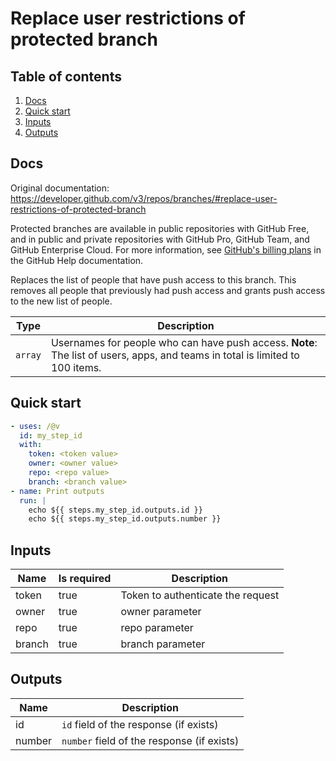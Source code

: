 # Replace user restrictions of protected branch

## Table of contents

1. [Docs](#docs)
1. [Quick start](#quick-start)
1. [Inputs](#inputs)
1. [Outputs](#outputs)

<a name="quick-start" ></a>
## Docs

Original documentation: https://developer.github.com/v3/repos/branches/#replace-user-restrictions-of-protected-branch

Protected branches are available in public repositories with GitHub Free, and in public and private repositories with GitHub Pro, GitHub Team, and GitHub Enterprise Cloud. For more information, see [GitHub's billing plans](https://help.github.com/articles/github-s-billing-plans) in the GitHub Help documentation.

Replaces the list of people that have push access to this branch. This removes all people that previously had push access and grants push access to the new list of people.

| Type    | Description                                                                                                                   |
| ------- | ----------------------------------------------------------------------------------------------------------------------------- |
| `array` | Usernames for people who can have push access. **Note**: The list of users, apps, and teams in total is limited to 100 items. |


<a name="quick start" ></a>
## Quick start

```yaml
- uses: /@v
  id: my_step_id
  with:
    token: <token value>
    owner: <owner value>
    repo: <repo value>
    branch: <branch value>
- name: Print outputs
  run: |
    echo ${{ steps.my_step_id.outputs.id }}
    echo ${{ steps.my_step_id.outputs.number }}
```


<a name="inputs" ></a>
## Inputs

| Name | Is required | Description |
|---|---|---|
|token|true|Token to authenticate the request
|owner|true|owner parameter
|repo|true|repo parameter
|branch|true|branch parameter

<a name="outputs" ></a>
## Outputs

| Name | Description |
|---|---|
|id|`id` field of the response (if exists)|
|number|`number` field of the response (if exists)|

